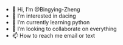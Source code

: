 - 👋 Hi, I’m @Bingying-Zheng
- 👀 I’m interested in dacing
- 🌱 I’m currently learning python
- 💞️ I’m looking to collaborate on everything
- 📫 How to reach me email or text

<!---
Bingying-Zheng/Bingying-Zheng is a ✨ special ✨ repository because its `README.md` (this file) appears on your GitHub profile.
You can click the Preview link to take a look at your changes.
--->
